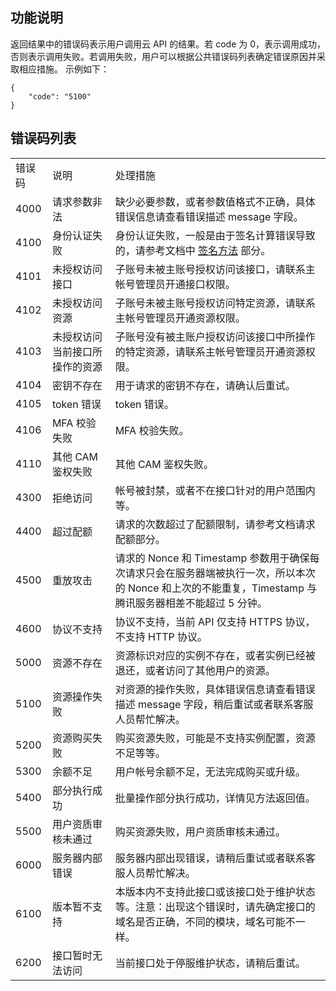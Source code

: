 ## 功能说明

返回结果中的错误码表示用户调用云 API 的结果。若 code 为 0，表示调用成功，否则表示调用失败。若调用失败，用户可以根据公共错误码列表确定错误原因并采取相应措施。
示例如下：

```
{
    "code": "5100"
}
```

## 错误码列表

<table>
   <tr>
      <td>错误码</td>
      <td>说明</td>
      <td>处理措施</td>
   </tr>
   <tr>
      <td>4000</td>
      <td>请求参数非法</td>
      <td>缺少必要参数，或者参数值格式不正确，具体错误信息请查看错误描述 message 字段。</td>
   </tr>
   <tr>
      <td>4100</td>
      <td>身份认证失败</td>
       <td>身份认证失败，一般是由于签名计算错误导致的，请参考文档中 <a href="https://cloud.tencent.com/document/api/213/6984">签名方法</a> 部分。</td>
   </tr>
   <tr>
      <td>4101</td>
      <td>未授权访问接口</td>
      <td>子账号未被主账号授权访问该接口，请联系主帐号管理员开通接口权限。</td>
   </tr>
   <tr>
      <td>4102</td>
      <td>未授权访问资源</td>
      <td>子账号未被主账号授权访问特定资源，请联系主帐号管理员开通资源权限。</td>
   </tr>
   <tr>
      <td>4103</td>
      <td>未授权访问当前接口所操作的资源</td>
      <td>子账号没有被主账户授权访问该接口中所操作的特定资源，请联系主帐号管理员开通资源权限。</td>
   </tr>
   <tr>
      <td>4104</td>
      <td>密钥不存在</td>
      <td>用于请求的密钥不存在，请确认后重试。</td>
   </tr>
   <tr>
      <td>4105</td>
      <td>token 错误</td>
      <td>token 错误。</td>
   </tr>
   <tr>
      <td>4106</td>
      <td>MFA 校验失败</td>
      <td>MFA 校验失败。</td>
   </tr>
   <tr>
      <td>4110</td>
      <td>其他 CAM 鉴权失败</td>
      <td>其他 CAM 鉴权失败。</td>
   </tr>
   <tr>
      <td>4300</td>
      <td>拒绝访问</td>
      <td>帐号被封禁，或者不在接口针对的用户范围内等。</td>
   </tr>
   <tr>
      <td>4400</td>
      <td>超过配额</td>
      <td>请求的次数超过了配额限制，请参考文档请求配额部分。</td>
   </tr>
   <tr>
      <td>4500</td>
      <td>重放攻击</td>
      <td>请求的 Nonce 和 Timestamp 参数用于确保每次请求只会在服务器端被执行一次，所以本次的 Nonce 和上次的不能重复，Timestamp 与腾讯服务器相差不能超过 5 分钟。</td>
   </tr>
   <tr>
      <td>4600</td>
      <td>协议不支持</td>
      <td>协议不支持，当前 API 仅支持 HTTPS 协议，不支持 HTTP 协议。</td>
   </tr>
   <tr>
      <td>5000</td>
      <td>资源不存在</td>
      <td>资源标识对应的实例不存在，或者实例已经被退还，或者访问了其他用户的资源。</td>
   </tr>
   <tr>
      <td>5100</td>
      <td>资源操作失败</td>
      <td>对资源的操作失败，具体错误信息请查看错误描述 message 字段，稍后重试或者联系客服人员帮忙解决。</td>
   </tr>
   <tr>
      <td>5200</td>
      <td>资源购买失败</td>
      <td>购买资源失败，可能是不支持实例配置，资源不足等等。</td>
   </tr>
   <tr>
      <td>5300</td>
      <td>余额不足</td>
      <td>用户帐号余额不足，无法完成购买或升级。</td>
   </tr>
   <tr>
      <td>5400</td>
      <td>部分执行成功</td>
      <td>批量操作部分执行成功，详情见方法返回值。</td>
   </tr>
   <tr>
      <td>5500</td>
      <td>用户资质审核未通过</td>
      <td>购买资源失败，用户资质审核未通过。</td>
   </tr>
   <tr>
      <td>6000</td>
      <td>服务器内部错误</td>
      <td>服务器内部出现错误，请稍后重试或者联系客服人员帮忙解决。</td>
   </tr>
   <tr>
      <td>6100</td>
      <td>版本暂不支持</td>
      <td>本版本内不支持此接口或该接口处于维护状态等。注意：出现这个错误时，请先确定接口的域名是否正确，不同的模块，域名可能不一样。</td>
   </tr>
   <tr>
      <td>6200</td>
      <td>接口暂时无法访问</td>
      <td>当前接口处于停服维护状态，请稍后重试。</td>
   </tr>
</table>
